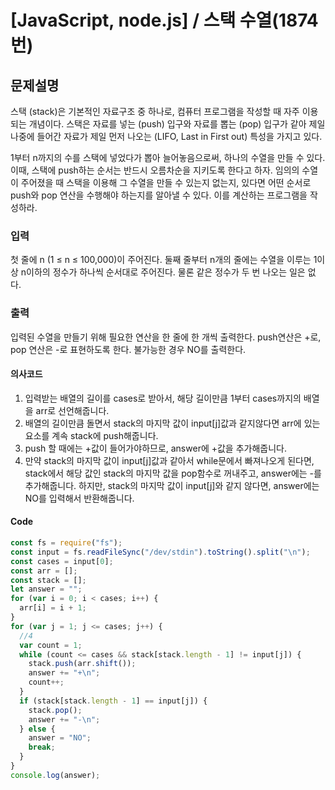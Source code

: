 # [JavaScript, node.js] / 스택 수열(1874번)

## 문제설명

스택 (stack)은 기본적인 자료구조 중 하나로, 컴퓨터 프로그램을 작성할 때 자주 이용되는 개념이다. 스택은 자료를 넣는 (push) 입구와 자료를 뽑는 (pop) 입구가 같아 제일 나중에 들어간 자료가 제일 먼저 나오는 (LIFO, Last in First out) 특성을 가지고 있다.

1부터 n까지의 수를 스택에 넣었다가 뽑아 늘어놓음으로써, 하나의 수열을 만들 수 있다. 이때, 스택에 push하는 순서는 반드시 오름차순을 지키도록 한다고 하자. 임의의 수열이 주어졌을 때 스택을 이용해 그 수열을 만들 수 있는지 없는지, 있다면 어떤 순서로 push와 pop 연산을 수행해야 하는지를 알아낼 수 있다. 이를 계산하는 프로그램을 작성하라.

### 입력

첫 줄에 n (1 ≤ n ≤ 100,000)이 주어진다. 둘째 줄부터 n개의 줄에는 수열을 이루는 1이상 n이하의 정수가 하나씩 순서대로 주어진다. 물론 같은 정수가 두 번 나오는 일은 없다.

### 출력

입력된 수열을 만들기 위해 필요한 연산을 한 줄에 한 개씩 출력한다. push연산은 +로, pop 연산은 -로 표현하도록 한다. 불가능한 경우 NO를 출력한다.

#### 의사코드

1. 입력받는 배열의 길이를 cases로 받아서, 해당 길이만큼 1부터 cases까지의 배열을 arr로 선언해줍니다.
2. 배열의 길이만큼 돌면서 stack의 마지막 값이 input[j]값과 같지않다면 arr에 있는 요소를 계속 stack에 push해줍니다.
3. push 할 때에는 +값이 들어가야하므로, answer에 +값을 추가해줍니다.
4. 만약 stack의 마지막 값이 input[j]값과 같아서 while문에서 빠져나오게 된다면, stack에서 해당 값인 stack의 마지막 값을 pop함수로 꺼내주고, answer에는 -를 추가해줍니다. 하지만, stack의 마지막 값이 input[j]와 같지 않다면, answer에는 NO를 입력해서 반환해줍니다.

#### Code

```js
const fs = require("fs");
const input = fs.readFileSync("/dev/stdin").toString().split("\n");
const cases = input[0];
const arr = [];
const stack = [];
let answer = "";
for (var i = 0; i < cases; i++) {
  arr[i] = i + 1;
}
for (var j = 1; j <= cases; j++) {
  //4
  var count = 1;
  while (count <= cases && stack[stack.length - 1] != input[j]) {
    stack.push(arr.shift());
    answer += "+\n";
    count++;
  }
  if (stack[stack.length - 1] == input[j]) {
    stack.pop();
    answer += "-\n";
  } else {
    answer = "NO";
    break;
  }
}
console.log(answer);
```
